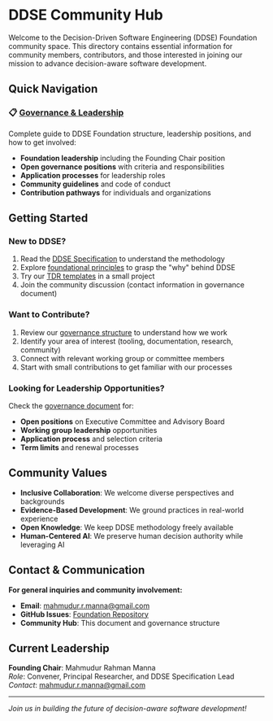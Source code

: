 # DDSE Community Hub

Welcome to the Decision-Driven Software Engineering (DDSE) Foundation community space. This directory contains essential information for community members, contributors, and those interested in joining our mission to advance decision-aware software development.

## Quick Navigation

### 📋 [Governance & Leadership](./governance.md)
Complete guide to DDSE Foundation structure, leadership positions, and how to get involved:
- **Foundation leadership** including the Founding Chair position
- **Open governance positions** with criteria and responsibilities
- **Application processes** for leadership roles
- **Community guidelines** and code of conduct
- **Contribution pathways** for individuals and organizations

## Getting Started

### New to DDSE?
1. Read the [DDSE Specification](../ddse-spec-v1.0.md) to understand the methodology
2. Explore [foundational principles](../principle.md) to grasp the "why" behind DDSE
3. Try our [TDR templates](../tdr-templates/) in a small project
4. Join the community discussion (contact information in governance document)

### Want to Contribute?
1. Review our [governance structure](./governance.md) to understand how we work
2. Identify your area of interest (tooling, documentation, research, community)
3. Connect with relevant working group or committee members
4. Start with small contributions to get familiar with our processes

### Looking for Leadership Opportunities?
Check the [governance document](./governance.md) for:
- **Open positions** on Executive Committee and Advisory Board
- **Working group leadership** opportunities
- **Application process** and selection criteria
- **Term limits** and renewal processes

## Community Values

- **Inclusive Collaboration**: We welcome diverse perspectives and backgrounds
- **Evidence-Based Development**: We ground practices in real-world experience
- **Open Knowledge**: We keep DDSE methodology freely available
- **Human-Centered AI**: We preserve human decision authority while leveraging AI

## Contact & Communication

**For general inquiries and community involvement:**
- **Email**: mahmudur.r.manna@gmail.com  
- **GitHub Issues**: [Foundation Repository](https://github.com/ddse-foundation/ddse-foundation/issues)
- **Community Hub**: This document and governance structure

## Current Leadership

**Founding Chair**: Mahmudur Rahman Manna  
*Role*: Convener, Principal Researcher, and DDSE Specification Lead
*Contact*: mahmudur.r.manna@gmail.com

---

*Join us in building the future of decision-aware software development!*
